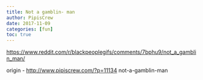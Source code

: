 ```yaml
---
title: Not a gamblin- man
author: PipisCrew
date: 2017-11-09
categories: [fun]
toc: true
---
```


https://www.reddit.com/r/blackpeoplegifs/comments/7bphu9/not_a_gamblin_man/

origin - http://www.pipiscrew.com/?p=11134 not-a-gamblin-man